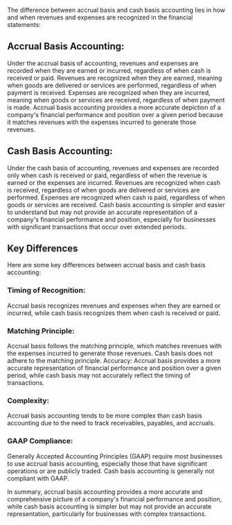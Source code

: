 The difference between accrual basis and cash basis accounting lies in how and when revenues and expenses are recognized in the financial statements:

## Accrual Basis Accounting:

Under the accrual basis of accounting, revenues and expenses are recorded when they are earned or incurred, regardless of when cash is received or paid.
Revenues are recognized when they are earned, meaning when goods are delivered or services are performed, regardless of when payment is received.
Expenses are recognized when they are incurred, meaning when goods or services are received, regardless of when payment is made.
Accrual basis accounting provides a more accurate depiction of a company's financial performance and position over a given period because it matches revenues with the expenses incurred to generate those revenues.

## Cash Basis Accounting:

Under the cash basis of accounting, revenues and expenses are recorded only when cash is received or paid, regardless of when the revenue is earned or the expenses are incurred.
Revenues are recognized when cash is received, regardless of when goods are delivered or services are performed.
Expenses are recognized when cash is paid, regardless of when goods or services are received.
Cash basis accounting is simpler and easier to understand but may not provide an accurate representation of a company's financial performance and position, especially for businesses with significant transactions that occur over extended periods.

## Key Differences

Here are some key differences between accrual basis and cash basis accounting:

### Timing of Recognition:
Accrual basis recognizes revenues and expenses when they are earned or incurred, while cash basis recognizes them when cash is received or paid.

### Matching Principle:
Accrual basis follows the matching principle, which matches revenues with the expenses incurred to generate those revenues. Cash basis does not adhere to the matching principle.
Accuracy: Accrual basis provides a more accurate representation of financial performance and position over a given period, while cash basis may not accurately reflect the timing of transactions.

### Complexity:
Accrual basis accounting tends to be more complex than cash basis accounting due to the need to track receivables, payables, and accruals.

### GAAP Compliance:
Generally Accepted Accounting Principles (GAAP) require most businesses to use accrual basis accounting, especially those that have significant operations or are publicly traded. Cash basis accounting is generally not compliant with GAAP.

In summary, accrual basis accounting provides a more accurate and comprehensive picture of a company's financial performance and position, while cash basis accounting is simpler but may not provide an accurate representation, particularly for businesses with complex transactions.